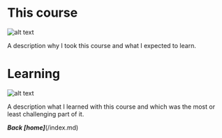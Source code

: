 # This course


![alt text](https://cdn.pixabay.com/photo/2018/09/27/09/22/web-3706562_960_720.jpg "Cover1")


A description why I took this course and what I expected to learn.


# Learning


![alt text](https://cdn.pixabay.com/photo/2017/03/20/10/50/books-2158737_960_720.jpg "Cover2")


A description what I learned with this course and which was the most or least challenging part of it.


**_Back [home]_**(/index.md)
